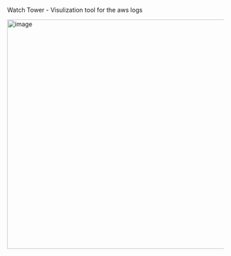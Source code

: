 Watch Tower - Visulization tool for the aws logs

<img width="539" height="533" alt="image" src="https://github.com/user-attachments/assets/56c743ef-4ca1-4da3-a7e2-0dc54aa46cac" />


